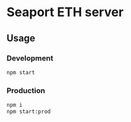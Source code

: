 # Seaport ETH server

## Usage

### Development
```sh
npm start
```

### Production
```sh
npm i
npm start:prod
```
